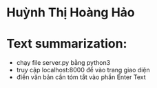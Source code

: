 # Huỳnh Thị Hoàng Hảo
# Text summarization: 
* chạy file server.py bằng python3
* truy cập localhost:8000 để vào trang giao diện
* điền văn bản cần tóm tắt vào phần Enter Text

